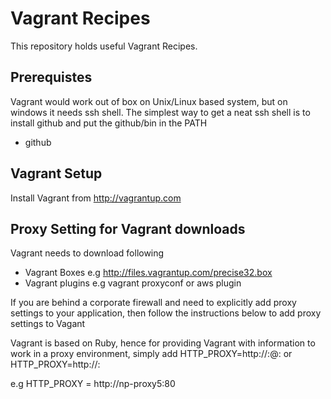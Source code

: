 Vagrant Recipes
=======================

This repository holds useful Vagrant Recipes.

Prerequistes
--------------

Vagrant would work out of box on Unix/Linux based system, but on windows it needs ssh shell.
The simplest way to get a neat ssh shell is to install github and put the github/bin in the PATH

 * github

Vagrant Setup
---------------

Install Vagrant from http://vagrantup.com


Proxy Setting for Vagrant downloads
------------------------------------

Vagrant needs to download following

 * Vagrant Boxes e.g http://files.vagrantup.com/precise32.box
 * Vagrant plugins e.g vagrant proxyconf or aws plugin

If you are behind a corporate firewall and need to explicitly add proxy settings to your application, then 
follow the instructions below to add proxy settings to Vagant

Vagrant is based on Ruby, hence for providing Vagrant with information to work in a proxy environment,
simply add HTTP_PROXY=http://<user>:<password>@<host>:<port> or HTTP_PROXY=http://<host>:<port>

e.g HTTP_PROXY = http://np-proxy5:80


